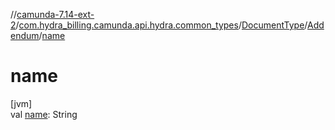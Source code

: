 //[camunda-7.14-ext-2](../../../../index.md)/[com.hydra_billing.camunda.api.hydra.common_types](../../index.md)/[DocumentType](../index.md)/[Addendum](index.md)/[name](name.md)

# name

[jvm]\
val [name](name.md): String
